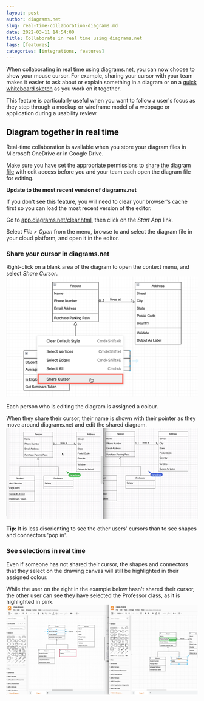 ```yaml
---
layout: post
author: diagrams.net
slug: real-time-collaboration-diagrams.md
date: 2022-03-11 14:54:00
title: Collaborate in real time using diagrams.net
tags: [features]
categories: [integrations, features]
---
```


When collaborating in real time using diagrams.net, you can now choose to show your mouse cursor. For example, sharing your cursor with your team makes it easier to ask about or explain something in a diagram or on a [quick whiteboard sketch](/blog/sketch-online-whiteboard.html) as you work on it together. 

This feature is particularly useful when you want to follow a user's focus as they step through a mockup or wireframe model of a webpage or application during a usability review.

## Diagram together in real time

Real-time collaboration is available when you store your diagram files in Microsoft OneDrive or in Google Drive. 

Make sure you have set the appropriate permissions to [share the diagram file](/doc/faq/share-diagrams.html) with edit access before you and your team each open the diagram file for editing. 

**Update to the most recent version of diagrams.net**

If you don't see this feature, you will need to clear your browser's cache first so you can load the most recent version of the editor. 

Go to [app.diagrams.net/clear.html](https://app.diagrams.net/clear.html), then click on the _Start App_ link. 

Select _File > Open_ from the menu, browse to and select the diagram file in your cloud platform, and open it in the editor.

### Share your cursor in diagrams.net

Right-click on a blank area of the diagram to open the context menu, and select _Share Cursor_.
<br /><img src="/assets/img/blog/share-cursor.png" style="max-width:100%;height:auto;" alt="Share your mouse cursor with others who are editing the same diagram file stored in OneDrive or Google Drive">

Each person who is editing the diagram is assigned a colour. 

When they share their cursor, their name is shown with their pointer as they move around diagrams.net and edit the shared diagram.
<br /><img src="/assets/img/blog/remote-cursors.gif" style="max-width:100%;height:auto;" alt="Share your mouse cursor with others who are editing the same diagram file stored in OneDrive or Google Drive">

**Tip:** It is less disorienting to see the other users' cursors than to see shapes and connectors 'pop in'.

### See selections in real time

Even if someone has not shared their cursor, the shapes and connectors that they select on the drawing canvas will still be highlighted in their assigned colour.

While the user on the right in the example below hasn't shared their cursor, the other user can see they have selected the Professor class, as it is highlighted in pink.
<br /><img src="/assets/img/blog/real-time-collaboration.png" style="max-width:100%;height:auto;" alt="See how others edit and select parts of the diagram in real time in diagrams.net when you store diagram files in OneDrive or Google Drive">


